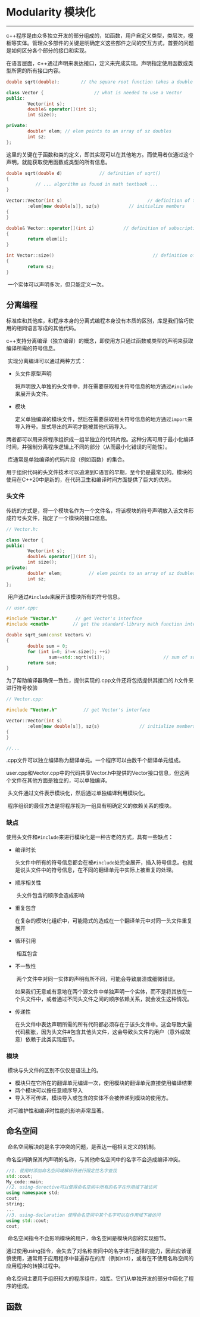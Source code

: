 # Modularity 模块化

---

​		c++程序是由众多独立开发的部分组成的，如函数，用户自定义类型，类层次，模板等实体。管理众多部件的关键是明确定义这些部件之间的交互方式，首要的问题是如何区分各个部分的接口和实现。

​		在语言层面，c++通过声明来表达接口，定义来完成实现。声明指定使用函数或类型所需的所有接口内容。

```c++
double sqrt(double);        // the square root function takes a double and returns a double

class Vector {                   // what is needed to use a Vector
public:
        Vector(int s);
        double& operator[](int i);
        int size();

private:
        double* elem; // elem points to an array of sz doubles
        int sz;
};
```

​		这里的关键在于函数和类的定义，即其实现可以在其他地方。而使用者仅通过这个声明，就能获取使用函数或类型的所有信息。

```c++
double sqrt(double d)              // definition of sqrt()
{
           // ... algorithm as found in math textbook ...
}

Vector::Vector(int s)                                // definition of the constructor
        :elem{new double[s]}, sz{s}           // initialize members
{
}

double& Vector::operator[](int i)           // definition of subscripting
{
        return elem[i];
}

int Vector::size()                                     // definition of size()
{
        return sz;
}
```

​		一个实体可以声明多次，但只能定义一次。

## 分离编程

​		标准库和其他库，和程序本身的分离式编程本身没有本质的区别，库是我们恰巧使用的相同语言写成的其他代码。

​		c++支持分离编译（独立编译）的概念，即使用方只通过函数或类型的声明来获取编译所需的符号信息。

​		实现分离编译可以通过两种方式：

- 头文件原型声明

  ​	将声明放入单独的头文件中，并在需要获取相关符号信息的地方通过`#include`来展开头文件。

- 模块

  ​	定义单独编译的模块文件，然后在需要获取相关符号信息的地方通过`import`来导入符号。显式导出的声明才能被其他代码导入。

​		两者都可以用来将程序组织成一组半独立的代码片段。这种分离可用于最小化编译时间，并强制分离程序逻辑上不同的部分（从而最小化错误的可能性）。

​		库通常是单独编译的代码片段（例如函数）的集合。

​		用于组织代码的头文件技术可以追溯到C语言的早期，至今仍是最常见的。模块的使用在C++20中是新的，在代码卫生和编译时间方面提供了巨大的优势。

### 头文件

​		传统的方式是，将一个模块名作为一个文件名，将该模块的符号声明放入该文件形成符号头文件，指定了一个模块的接口信息。

```c++
// Vector.h:

class Vector {
public:
        Vector(int s);
        double& operator[](int i);
        int size();
private:
        double* elem;          // elem points to an array of sz doubles
        int sz;
};
```

​		用户通过`#include`来展开该模块所有的符号信息。

```c++
// user.cpp:

#include "Vector.h"       // get Vector's interface
#include <cmath>         // get the standard-library math function interface including sqrt()

double sqrt_sum(const Vector& v)
{
        double sum = 0;
        for (int i=0; i!=v.size(); ++i)
                sum+=std::sqrt(v[i]);                      // sum of square roots
        return sum;
}
```

​		为了帮助编译器确保一致性，提供实现的.cpp文件还将包括提供其接口的.h文件来进行符号校验

```c++
// Vector.cpp:

#include "Vector.h"          // get Vector's interface

Vector::Vector(int s)
        :elem{new double[s]}, sz{s}               // initialize members
{
}

//...
```

​		.cpp文件可以独立编译称为翻译单元。一个程序可以由数千个翻译单元组成。

​		user.cpp和Vector.cpp中的代码共享Vector.h中提供的Vector接口信息，但这两个文件在其他方面是独立的，可以单独编译。

​		头文件通过文件表示模块化，然后通过单独编译利用模块化。

​		程序组织的最佳方法是将程序视为一组具有明确定义的依赖关系的模块。

### 缺点

​		使用头文件和`#include`来进行模块化是一种古老的方式，具有一些缺点：

- 编译时长

  ​	头文件中所有的符号信息都会在被`#include`处完全展开，插入符号信息。也就是说头文件中的符号信息，在不同的翻译单元中实际上被重复的处理。

- 顺序相关性

  ​	头文件包含的顺序会造成影响

- 重复包含

  ​	在复杂的模块化组织中，可能隐式的造成在一个翻译单元中对同一头文件重复展开

- 循环引用

  ​	相互包含

- 不一致性

  ​	两个文件中对同一实体的声明有所不同，可能会导致崩溃或细微错误。

  ​	如果我们无意或有意地在两个源文件中单独声明一个实体，而不是将其放在一个头文件中，或者通过不同头文件之间的顺序依赖关系，就会发生这种情况。

- 传递性

  ​	在头文件中表达声明所需的所有代码都必须存在于该头文件中。这会导致大量代码膨胀，因为头文件#包含其他头文件，这会导致头文件的用户（意外或故意）依赖于此类实现细节。

### 模块

​		模块与头文件的区别不仅仅是语法上的。

- 模块只在它所在的翻译单元编译一次，使用模块的翻译单元直接使用编译结果
- 两个模块可以按任意顺序导入
- 导入不可传递，模块导入或包含的实体不会被传递到模块的使用方。

​		对可维护性和编译时性能的影响非常显著。

## 命名空间

​		命名空间解决的是名字冲突的问题，是表达一组相关定义的机制。

​		命名空间确保其内声明的名称，与其他命名空间中的名字不会造成编译冲突。

```c++
//1. 使用时添加命名空间域解析符进行限定性名字查找
std::cout;
My_code::main;
//2. using-derective可以使得命名空间中所有的名字在作用域下被访问
using namespace std;
cout;
string;
...
//3. using-declaration 使得命名空间中某个名字可以在作用域下被访问
using std::cout;
cout;
```

​		命名空间指令不会影响模块的用户，命名空间是模块内部的实现细节。

​		通过使用using指令，会失去了对名称空间中的名字进行选择的能力，因此应该谨慎使用，通常用于应用程序中普遍存在的库（例如std），或者在不使用名称空间的应用程序的转换过程中。

​		命名空间主要用于组织较大的程序组件，如库。它们从单独开发的部分中简化了程序的组成。

## 函数

